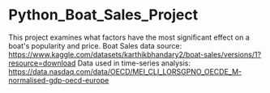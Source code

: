 # Python_Boat_Sales_Project
This project examines what factors have the most significant effect on a boat's popularity and price. 
Boat Sales data source: https://www.kaggle.com/datasets/karthikbhandary2/boat-sales/versions/1?resource=download
Data used in time-series analysis: https://data.nasdaq.com/data/OECD/MEI_CLI_LORSGPNO_OECDE_M-normalised-gdp-oecd-europe
